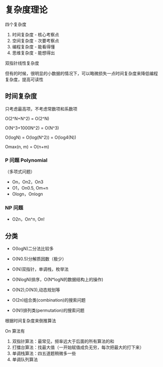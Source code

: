 # 复杂度理论

四个复杂度

1. 时间复杂度 - 核心考察点
2. 空间复杂度 - 次要考察点
3. 编程复杂度 - 能看得懂
4. 思维复杂度 - 能想得出

双指针线性复杂度

但有的时候，很明显的小数据的情况下，可以略微损失一点时间复杂度来降低编程复杂度，提高可读性

## 时间复杂度

只考虑最高项，不考虑常数项和系数项

O(2^N+N^2) = O(2^N) 

O(N^3+1000N^2) = O(N^3)

O(logN) = O(log(N^2)) = O(log4(N))

Omax(n, m) = O(n+m)

### P 问题 Polynomial

（多项式问题）

- On，On2，On3
- O1，On0.5, Om+n
- Ologn，Onlogn

### NP 问题

- O2n，On^n, On!

## 分类

- O(IogN)二分法比较多

- O(N0.5)分解质因数（极少）
- O(N)双指针，单调栈，枚举法
- O(NlogN)排序，O(N*logN的数据结构上的操作)
- O(N2),O(N3),动态规划等
- O(2n)组合类(combination)的搜索问题
- O(N!)排列类(permutation)的搜索问题

根据时间复杂度来倒推算法

On 算法有

1. 双指针算法：最常见，频率远大于后面的所有算法的和
2. 打擂台算法：找最大值（一开始赋值成负无穷，每次把最大的打下来）
3. 单调栈算法：四五道题稍微多一些
4. 单调队列算法


